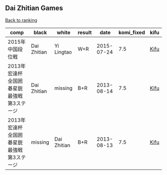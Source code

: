 ## Dai Zhitian Games

[Back to ranking](../../index.md)




| **comp** | **black** | **white** | **result** | **date** | **komi_fixed** | **kifu** | 
| --- | --- | --- | --- | --- | --- | --- |
| 2015年中国段位戦 | Dai Zhitian | Yi Lingtao | W+R | 2015-07-24 | 7.5 | [Kifu](https://kifudepot.net/kifucontents.php?id=QXefigWHPVmdz%2Btl2%2FuWdA%3D%3D) | 
| 2013年宏達杯全国囲碁星鋭最強戦第3ステージ | Dai Zhitian | missing | B+R | 2013-08-14 | 7.5 | [Kifu](https://kifudepot.net/kifucontents.php?id=Cr1pcyG37v4LjBH850XBsw%3D%3D) | 
| 2013年宏達杯全国囲碁星鋭最強戦第3ステージ | missing | Dai Zhitian | B+R | 2013-08-13 | 7.5 | [Kifu](https://kifudepot.net/kifucontents.php?id=wNtRObUQS1Ba9%2B6jacbf0Q%3D%3D) |





